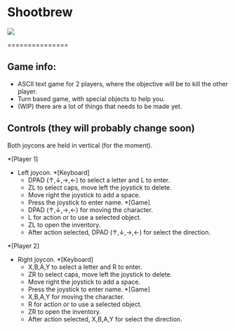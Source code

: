 Shootbrew
===============

![](https://github.com/R1ckyman/homebrew-shoot/blob/master/res/Shootbrew_WIP.png)

===============
## Game info:

* ASCII text game for 2 players, where the objective will be to kill the other player.
* Turn based game, with special objects to help you.
* (WIP) there are a lot of things that needs to be made yet.

## Controls (they will probably change soon)

Both joycons are held in vertical (for the moment).

*[Player 1]
  * Left joycon.
  *[Keyboard]
    * DPAD (↑,↓,→,←) to select a letter and L to enter.
    * ZL to select caps, move left the joystick to delete.
    * Move right the joystick to add a space.
    * Press the joystick to enter name.
  *[Game]
    * DPAD (↑,↓,→,←) for moving the character.
    * L for action or to use a selected object.
    * ZL to open the inventory.
    * After action selected, DPAD (↑,↓,→,←) for select the direction.

*[Player 2]
  * Right joycon.
  *[Keyboard]
    * X,B,A,Y to select a letter and R to enter.
    * ZR to select caps, move left the joystick to delete.
    * Move right the joystick to add a space.
    * Press the joystick to enter name.
  *[Game]
    * X,B,A,Y for moving the character.
    * R for action or to use a selected object.
    * ZR to open the inventory.
    * After action selected, X,B,A,Y for select the direction.
